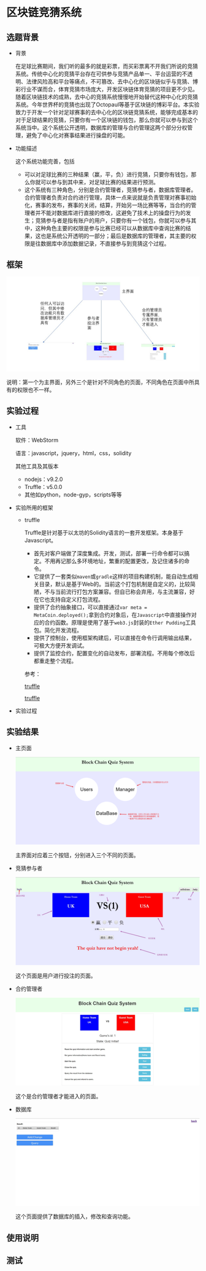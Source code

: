 # 区块链竞猜系统

## 选题背景

- 背景

  在足球比赛期间，我们听的最多的就是彩票，而买彩票离不开我们所说的竞猜系统。传统中心化的竞猜平台存在可供参与竞猜产品单一、平台运营的不透明、法律风险高和平台等痛点，不可篡改、去中心化的区块链似乎与竞猜、博彩行业不谋而合，体育竞猜市场庞大，开发区块链体育竞猜的项目更不少见。随着区块链技术的成熟，去中心的竞猜系统慢慢地开始替代这种中心化的竞猜系统。今年世界杯的竞猜也出现了Octopaul等基于区块链的博彩平台。本实验致力于开发一个针对足球赛事的去中心化的区块链竞猜系统，能够完成基本的对于足球结果的竞猜，只要你有一个区块链的钱包，那么你就可以参与到这个系统当中。这个系统公开透明，数据库的管理与合约管理这两个部分分权管理，避免了中心化对赛事结果进行操盘的可能。

- 功能描述

  这个系统功能完善，包括

  - 可以对足球比赛的三种结果（赢，平，负）进行竞猜，只要你有钱包，那么你就可以参与到其中来，对足球比赛的结果进行预测。
  - 这个系统有三种角色，分别是合约管理者，竞猜参与者，数据库管理者。合约管理者负责对合约进行管理，具体一点来说就是负责管理对赛事初始化，赛事的发布，赛事的关闭，结算，开始另一场比赛等等，当合约的管理者并不能对数据库进行直接的修改，这避免了技术上的操盘行为的发生；竞猜参与者是指有账户的用户，只要你有一个钱包，你就可以参与其中，这种角色主要的权限是参与比赛已经可以从数据库中查询比赛的结果，这也是系统公开透明的一部分；最后是数据库的管理者，其主要的权限是往数据库中添加数据记录，不直接参与到竞猜这个过程。

## 框架

![](https://github.com/Vilinz/BlockchainQuiz/blob/master/report/pictures/frame.jpg)

说明：第一个为主界面，另外三个是针对不同角色的页面，不同角色在页面中所具有的权限也不一样。

## 实验过程

- 工具

  软件：WebStorm

  语言：javascript，jquery，html，css，solidity

  其他工具及其版本

  - nodejs：v9.2.0
  - Truffle：v5.0.0
  - 其他如python，node-gyp，scripts等等

- 实验所用的框架

  - truffle

    Truffle是针对基于以太坊的Solidity语言的一套开发框架。本身基于Javascript。

    - 首先对客户端做了深度集成。开发，测试，部署一行命令都可以搞定。不用再记那么多环境地址，繁重的配置更改，及记住诸多的命令。
    - 它提供了一套类似`maven`或`gradle`这样的项目构建机制，能自动生成相关目录，默认是基于Web的。当前这个打包机制是自定义的，比较简陋，不与当前流行打包方案兼容。但自已称会弃用，与主流兼容，好在它也支持自定义打包流程。
    - 提供了合约抽象接口，可以直接通过`var meta = MetaCoin.deployed();`拿到合约对象后，在`Javascript`中直接操作对应的合约函数。原理是使用了基于`web3.js`封装的`Ether Pudding`工具包。简化开发流程。
    - 提供了控制台，使用框架构建后，可以直接在命令行调用输出结果，可极大方便开发调试。
    - 提供了监控合约，配置变化的自动发布，部署流程。不用每个修改后都重走整个流程。

    参考：

    [truffle](http://truffle.tryblockchain.org/)

    [truffle](https://truffleframework.org/docs/getting_started/installation)

- 实验过程


## 实验结果

- 主页面

  ![](https://github.com/Vilinz/BlockchainQuiz/blob/master/report/pictures/index.png)

  主界面对应着三个按钮，分别进入三个不同的页面。

- 竞猜参与者

  ![](https://github.com/Vilinz/BlockchainQuiz/blob/master/report/pictures/user.jpg)

  这个页面是用户进行投注的页面。

- 合约管理者

  ![](https://github.com/Vilinz/BlockchainQuiz/blob/master/report/pictures/set_end.jpg)

  这个是合约管理者才能进入的页面。

- 数据库

  ![](https://github.com/Vilinz/BlockchainQuiz/blob/master/report/pictures/database.jpg)

  这个页面提供了数据库的插入，修改和查询功能。

## 使用说明

## 测试
